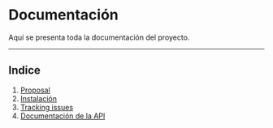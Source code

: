 # Documentación

Aquí se presenta toda la documentación del proyecto.

---
## Indice
1. [Proposal](https://github.com/DSW-3k02-GGJM/TP-3k02-Berli-Gilardoni-Godoy-Jaca-Marquez-Propuesta/blob/main/proposal.md)
2. [Instalación](./instalacion.md)
3. [Tracking issues](https://github.com/DSW-3k02-GGJM/TP-3k02-Berli-Gilardoni-Godoy-Jaca-Marquez-App/issues?q=is%3Aissue)
4. [Documentación de la API](./api/docsAPI.md)